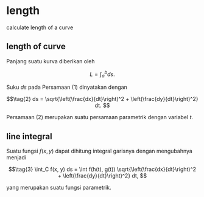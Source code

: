 # length
calculate length of a curve


## length of curve
Panjang suatu kurva diberikan oleh

$$\tag{1}
L = \int_a^b ds.
$$

Suku $ds$ pada Persamaan (1) dinyatakan dengan

$$\tag{2}
ds = \sqrt{\left(\frac{dx}{dt}\right)^2 + \left(\frac{dy}{dt}\right)^2} dt.
$$

Persamaan (2) merupakan suatu persamaan parametrik dengan variabel $t$.


## line integral
Suatu fungsi $f(x, y)$ dapat dihitung integral garisnya dengan mengubahnya menjadi 

$$\tag{3}
\int_C f(x, y) ds = \int f(h(t), g(t))  \sqrt{\left(\frac{dx}{dt}\right)^2 + \left(\frac{dy}{dt}\right)^2} dt,
$$

yang merupakan suatu fungsi parametrik.